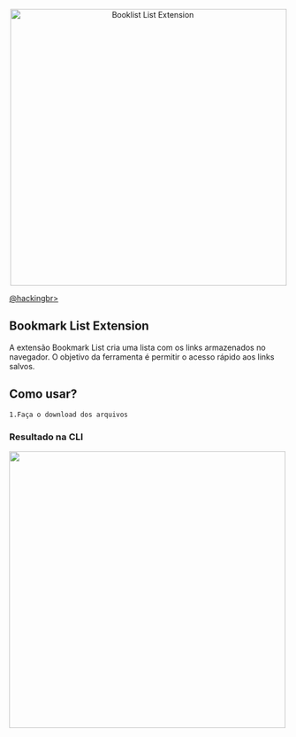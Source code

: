 <p align="center">
    <img width="500" src="" alt="Booklist List Extension"><p></p>
    <a href="https://github.com/carineconstantino/hackingbr">@hackingbr></a>
</p>

## Bookmark List Extension
A extensão Bookmark List cria uma lista com os links armazenados no navegador. O objetivo da ferramenta é permitir o acesso rápido aos links salvos.  

## Como usar? 
```
1.Faça o download dos arquivos

```
### Resultado na CLI
<p align="left">
    <img width="500" src="html_dir_scan_exemplo.png"><p></p>
</p>

#

